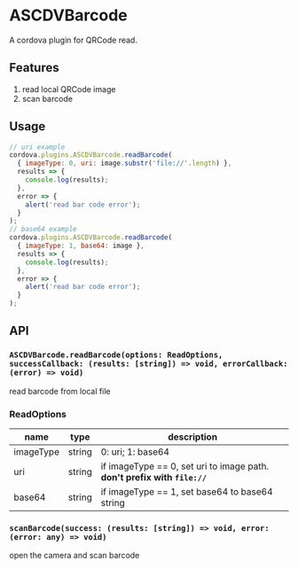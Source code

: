 # ASCDVBarcode

A cordova plugin for QRCode read.

## Features

1. read local QRCode image
2. scan barcode

## Usage

```js
// uri example
cordova.plugins.ASCDVBarcode.readBarcode(
  { imageType: 0, uri: image.substr('file://'.length) },
  results => {
    console.log(results);
  },
  error => {
    alert('read bar code error');
  }
);
// base64 example
cordova.plugins.ASCDVBarcode.readBarcode(
  { imageType: 1, base64: image },
  results => {
    console.log(results);
  },
  error => {
    alert('read bar code error');
  }
);
```

## API

### `ASCDVBarcode.readBarcode(options: ReadOptions, successCallback: (results: [string]) => void, errorCallback: (error) => void)`
read barcode from local file

### ReadOptions

| name      | type   | description                                                               |
| --------- | ------ | ------------------------------------------------------------------------- |
| imageType | string | 0: uri; 1: base64                                                         |
| uri       | string | if imageType == 0, set uri to image path. **don't prefix with `file://`** |
| base64    | string | if imageType == 1, set base64 to base64 string                            |

### `scanBarcode(success: (results: [string]) => void, error: (error: any) => void)`
open the camera and scan barcode